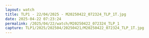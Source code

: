 ```yaml
---
layout: watch
title: TLP1 - 22/04/2025 - M20250422_072324_TLP_1T.jpg
date: 2025-04-22 07:23:24
permalink: /2025/04/22/watch/M20250422_072324_TLP_1
capture: TLP1/2025/202504/20250421/M20250422_072324_TLP_1T.jpg
---
```

